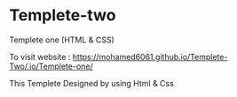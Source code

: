 # Templete-two

Templete one (HTML &amp; CSS)

To visit website :  https://mohamed6061.github.io/Templete-Two/.io/Templete-one/

This Templete Designed by using Html & Css
